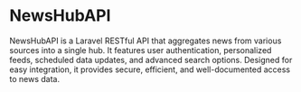 # NewsHubAPI
NewsHubAPI is a Laravel RESTful API that aggregates news from various sources into a single hub. It features user authentication, personalized feeds, scheduled data updates, and advanced search options. Designed for easy integration, it provides secure, efficient, and well-documented access to news data.
